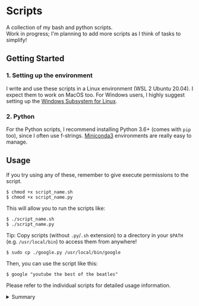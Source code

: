 # Scripts

A collection of my bash and python scripts.  
Work in progress; I'm planning to add more scripts as I think of tasks to simplify!

## Getting Started

### 1. Setting up the environment

I write and use these scripts in a Linux environment (WSL 2 Ubuntu 20.04). I expect them to work on MacOS too. For Windows users, I highly suggest setting up the [Windows Subsystem for Linux](https://docs.microsoft.com/en-us/windows/wsl/install-win10).

### 2. Python

For the Python scripts, I recommend installing Python 3.6+ (comes with `pip` too), since I often use f-strings.
[Miniconda3](https://docs.conda.io/en/latest/miniconda.html) environments are really easy to manage.

## Usage

If you try using any of these, remember to give execute permissions to the script.

```
$ chmod +x script_name.sh
$ chmod +x script_name.py
```

This will allow you to run the scripts like:

```
$ ./script_name.sh
$ ./script_name.py
```

Tip: Copy scripts (without `.py`/`.sh` extension) to a directory in your `$PATH` (e.g. `/usr/local/bin`) to access them from anywhere!

```
$ sudo cp ./google.py /usr/local/bin/google
```

Then, you can use the script like this:

```
$ google "youtube the best of the beatles"
```

Please refer to the individual scripts for detailed usage information.

<details>
<summary>Summary</summary>

| Script                  | Description                                                                   |
| ----------------------- | ----------------------------------------------------------------------------- |
| ./hackerrank/           | Solutions to selected Linux Shell questions from HackerRank.                  |
| ./encrypt-pdf.py        | Encrypt a given PDF file with a password.                                     |
| ./google.py             | Google search in the command line.                                            |
| ./merge-json.py         | Merge all JSON files in the specified directory.                              |
| ./merge-pdf.py          | Merge mutliple PDF files into a single file.                                  |
| ./remove-pages.py       | Remove specified pages from a given PDF file.                                 |
| ./sort-json.py          | Sort a JSON file (lexicographically) in-place (including any nested objects). |
| ./add-scripts-to-bin.sh | Copy all python/bash scripts from one directory to another.                   |
| ./check-sudo-group.sh   | List all the sudoers (with root privileges) on the system.                    |
| ./install-conda.sh      | Install miniconda3 in `/opt/conda/`.                                          |
| ./mkfile.sh             | Create a new file in a new directory at the same time.                        |
| ./path.sh               | Pretty print the `$PATH` variable.                                            |
| ./rename-files.sh       | Rename files to replace spaces with underscores, and change to lower case.    |
| ./run-py-java.sh        | Run all python/java files in a specified directory.                           |
| ./youtube.sh            | Download a YouTube video (mp4) or audio file (mp3).                           |

</details>
